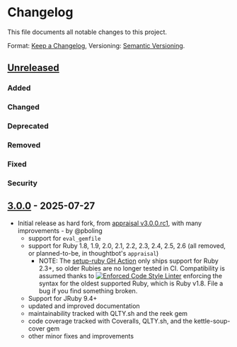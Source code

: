 # Changelog

This file documents all notable changes to this project.

Format: [Keep a Changelog](https://keepachangelog.com/en/1.0.0/),
Versioning: [Semantic Versioning](https://semver.org/spec/v2.0.0.html).

## [Unreleased]
### Added
### Changed
### Deprecated
### Removed
### Fixed
### Security

## [3.0.0] - 2025-07-27
- Initial release as hard fork, from [appraisal v3.0.0.rc1](https://github.com/thoughtbot/appraisal/commit/602cdd9b5f8cb8f36992733422f69312b172f427), with many improvements - by @pboling
  - support for `eval_gemfile`
  - support for Ruby 1.8, 1.9, 2.0, 2.1, 2.2, 2.3, 2.4, 2.5, 2.6 (all removed, or planned-to-be, in thoughtbot's `appraisal`)
    - NOTE: The [setup-ruby GH Action](https://github.com/ruby/setup-ruby) only ships support for Ruby 2.3+, so older Rubies are no longer tested in CI. Compatibility is assumed thanks to [![Enforced Code Style Linter](https://img.shields.io/badge/code_style_%26_linting-rubocop--lts-34495e.svg?plastic&logo=ruby&logoColor=white)](https://github.com/rubocop-lts/rubocop-lts) enforcing the syntax for the oldest supported Ruby, which is Ruby v1.8. File a bug if you find something broken.
  - Support for JRuby 9.4+
  - updated and improved documentation
  - maintainability tracked with QLTY.sh and the reek gem
  - code coverage tracked with Coveralls, QLTY.sh, and the kettle-soup-cover gem
  - other minor fixes and improvements

[Unreleased]: https://gitlab.com/appraisal-rb/appraisal2/-/compare/v3.0.0...HEAD
[3.0.0]:  https://gitlab.com/appraisal-rb/appraisal2/-/compare/602cdd9b5f8cb8f36992733422f69312b172f427...v3.0.0
